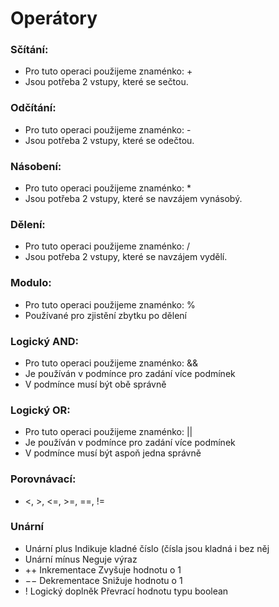 # Operátory
###  Sčítání:
- Pro tuto operaci použijeme znaménko: +
- Jsou potřeba 2 vstupy, které se sečtou.
###  Odčítání:
- Pro tuto operaci použijeme znaménko: -
- Jsou potřeba 2 vstupy, které se odečtou.
###  Násobení:
- Pro tuto operaci použijeme znaménko: *
- Jsou potřeba 2 vstupy, které se navzájem vynásobý.
###  Dělení:
- Pro tuto operaci použijeme znaménko: /
- Jsou potřeba 2 vstupy, které se navzájem vydělí.
###  Modulo:
- Pro tuto operaci použijeme znaménko: %
- Používané pro zjistění zbytku po dělení
###  Logický AND:
- Pro tuto operaci použijeme znaménko: &&
- Je používán v podmínce pro zadání více podmínek
- V podmínce musí být obě správně
###  Logický OR:
- Pro tuto operaci použijeme znaménko: ||
- Je používán v podmínce pro zadání více podmínek
- V podmínce musí být aspoň jedna správně
### Porovnávací:
- <, >, <=, >=, ==, !=
### Unární
- Unární plus Indikuje kladné číslo (čísla jsou kladná i bez něj
- Unární mínus Neguje výraz 
- ++ Inkrementace Zvyšuje hodnotu o 1 
- −− Dekrementace Snižuje hodnotu o 1 
- ! Logický doplněk Převrací hodnotu typu boolean
